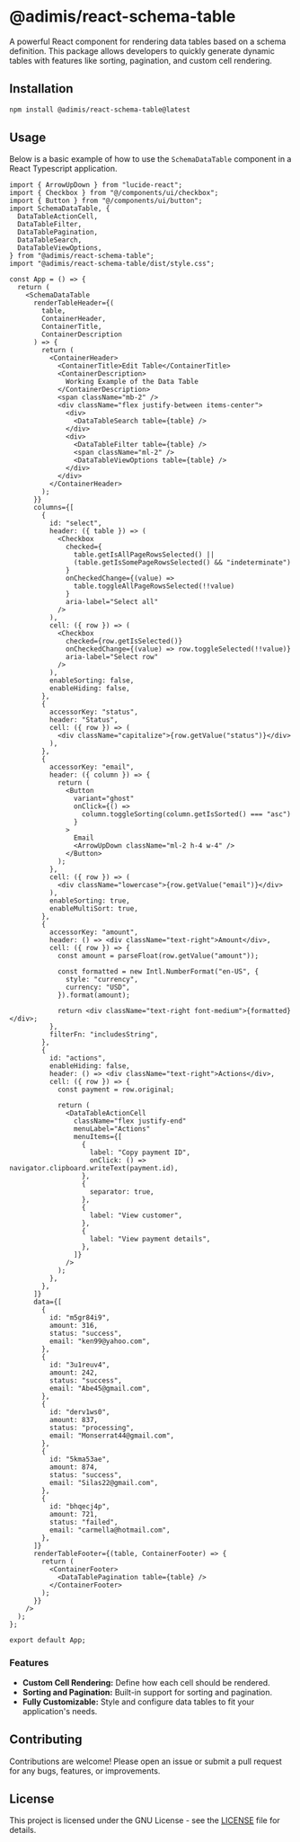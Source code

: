 # @adimis/react-schema-table

A powerful React component for rendering data tables based on a schema definition. This package allows developers to quickly generate dynamic tables with features like sorting, pagination, and custom cell rendering.

## Installation

```bash
npm install @adimis/react-schema-table@latest
```

## Usage

Below is a basic example of how to use the `SchemaDataTable` component in a React Typescript application.

```tsx
import { ArrowUpDown } from "lucide-react";
import { Checkbox } from "@/components/ui/checkbox";
import { Button } from "@/components/ui/button";
import SchemaDataTable, {
  DataTableActionCell,
  DataTableFilter,
  DataTablePagination,
  DataTableSearch,
  DataTableViewOptions,
} from "@adimis/react-schema-table";
import "@adimis/react-schema-table/dist/style.css";

const App = () => {
  return (
    <SchemaDataTable
      renderTableHeader={(
        table,
        ContainerHeader,
        ContainerTitle,
        ContainerDescription
      ) => {
        return (
          <ContainerHeader>
            <ContainerTitle>Edit Table</ContainerTitle>
            <ContainerDescription>
              Working Example of the Data Table
            </ContainerDescription>
            <span className="mb-2" />
            <div className="flex justify-between items-center">
              <div>
                <DataTableSearch table={table} />
              </div>
              <div>
                <DataTableFilter table={table} />
                <span className="ml-2" />
                <DataTableViewOptions table={table} />
              </div>
            </div>
          </ContainerHeader>
        );
      }}
      columns={[
        {
          id: "select",
          header: ({ table }) => (
            <Checkbox
              checked={
                table.getIsAllPageRowsSelected() ||
                (table.getIsSomePageRowsSelected() && "indeterminate")
              }
              onCheckedChange={(value) =>
                table.toggleAllPageRowsSelected(!!value)
              }
              aria-label="Select all"
            />
          ),
          cell: ({ row }) => (
            <Checkbox
              checked={row.getIsSelected()}
              onCheckedChange={(value) => row.toggleSelected(!!value)}
              aria-label="Select row"
            />
          ),
          enableSorting: false,
          enableHiding: false,
        },
        {
          accessorKey: "status",
          header: "Status",
          cell: ({ row }) => (
            <div className="capitalize">{row.getValue("status")}</div>
          ),
        },
        {
          accessorKey: "email",
          header: ({ column }) => {
            return (
              <Button
                variant="ghost"
                onClick={() =>
                  column.toggleSorting(column.getIsSorted() === "asc")
                }
              >
                Email
                <ArrowUpDown className="ml-2 h-4 w-4" />
              </Button>
            );
          },
          cell: ({ row }) => (
            <div className="lowercase">{row.getValue("email")}</div>
          ),
          enableSorting: true,
          enableMultiSort: true,
        },
        {
          accessorKey: "amount",
          header: () => <div className="text-right">Amount</div>,
          cell: ({ row }) => {
            const amount = parseFloat(row.getValue("amount"));

            const formatted = new Intl.NumberFormat("en-US", {
              style: "currency",
              currency: "USD",
            }).format(amount);

            return <div className="text-right font-medium">{formatted}</div>;
          },
          filterFn: "includesString",
        },
        {
          id: "actions",
          enableHiding: false,
          header: () => <div className="text-right">Actions</div>,
          cell: ({ row }) => {
            const payment = row.original;

            return (
              <DataTableActionCell
                className="flex justify-end"
                menuLabel="Actions"
                menuItems={[
                  {
                    label: "Copy payment ID",
                    onClick: () => navigator.clipboard.writeText(payment.id),
                  },
                  {
                    separator: true,
                  },
                  {
                    label: "View customer",
                  },
                  {
                    label: "View payment details",
                  },
                ]}
              />
            );
          },
        },
      ]}
      data={[
        {
          id: "m5gr84i9",
          amount: 316,
          status: "success",
          email: "ken99@yahoo.com",
        },
        {
          id: "3u1reuv4",
          amount: 242,
          status: "success",
          email: "Abe45@gmail.com",
        },
        {
          id: "derv1ws0",
          amount: 837,
          status: "processing",
          email: "Monserrat44@gmail.com",
        },
        {
          id: "5kma53ae",
          amount: 874,
          status: "success",
          email: "Silas22@gmail.com",
        },
        {
          id: "bhqecj4p",
          amount: 721,
          status: "failed",
          email: "carmella@hotmail.com",
        },
      ]}
      renderTableFooter={(table, ContainerFooter) => {
        return (
          <ContainerFooter>
            <DataTablePagination table={table} />
          </ContainerFooter>
        );
      }}
    />
  );
};

export default App;
```

### Features

- **Custom Cell Rendering:** Define how each cell should be rendered.
- **Sorting and Pagination:** Built-in support for sorting and pagination.
- **Fully Customizable:** Style and configure data tables to fit your application's needs.

## Contributing

Contributions are welcome! Please open an issue or submit a pull request for any bugs, features, or improvements.

## License

This project is licensed under the GNU License - see the [LICENSE](https://github.com/AdimisDev/react-schema-table/blob/main/LICENSE) file for details.

